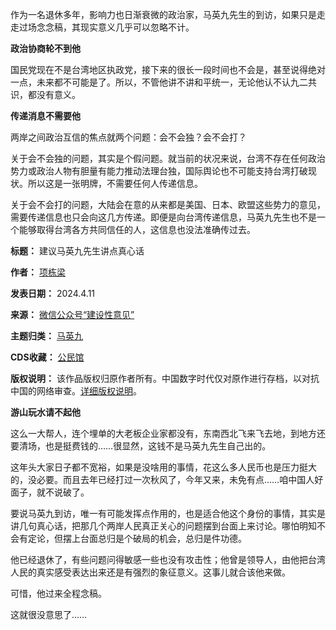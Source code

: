 作为一名退休多年，影响力也日渐衰微的政治家，马英九先生的到访，如果只是走走过场念念稿，其现实意义几乎可以忽略不计。


**政治协商轮不到他** 


国民党现在不是台湾地区执政党，接下来的很长一段时间也不会是，甚至说得绝对一点，未来都不可能是了。所以，不管他讲不讲和平统一，无论他认不认九二共识，都没有意义。


**传递消息不需要他** 


两岸之间政治互信的焦点就两个问题：会不会独？会不会打？


关于会不会独的问题，其实是个假问题。就当前的状况来说，台湾不存在任何政治势力或政治人物有胆量有能力推动法理台独，国际舆论也不可能支持台湾打破现状。所以这是一张明牌，不需要任何人传递信息。


关于会不会打的问题，大陆会在意的从来都是美国、日本、欧盟这些势力的意见，需要传递信息也只会向这几方传递。即便是向台湾传递信息，马英九先生也不是一个能够取得台湾各方共同信任的人，这信息也没法准确传过去。




**标题：** 建议马英九先生讲点真心话  

**作者：** [项栋梁](https://chinadigitaltimes.net/space/建设性意见)  

**发表日期：** 2024.4.11  

**来源：** [微信公众号“建设性意见”](https://web.archive.org/web/https://mp.weixin.qq.com/s/Z7Em7nP27cZCUdp-wmn1iA)  

**主题归类：** [马英九](https://chinadigitaltimes.net/space/马英九)  

**CDS收藏：** [公民馆](https://chinadigitaltimes.net/space/%E5%85%AC%E6%B0%91%E9%A6%86)  

**版权说明：** 该作品版权归原作者所有。中国数字时代仅对原作进行存档，以对抗中国的网络审查。[详细版权说明](https://chinadigitaltimes.net/chinese/copyright)。


**游山玩水请不起他** 


这么一大帮人，连个埋单的大老板企业家都没有，东南西北飞来飞去地，到地方还要清场，也是挺费钱的……很显然，这钱不是马英九先生自己出的。


这年头大家日子都不宽裕，如果是没啥用的事情，花这么多人民币也是压力挺大的，没必要。而且去年已经打过一次秋风了，今年又来，未免有点……咱中国人好面子，就不说破了。


要说马英九到访，唯一有可能发挥点作用的，也是适合他这个身份的事情，其实是讲几句真心话，把那几个两岸人民真正关心的问题摆到台面上来讨论。哪怕明知不会有定论，但摆上台面总归是个破局的机会，总归是件功德。


他已经退休了，有些问题问得敏感一些也没有攻击性；他曾是领导人，由他把台湾人民的真实感受表达出来还是有强烈的象征意义。这事儿就合该他来做。


可惜，他过来全程念稿。


这就很没意思了……

